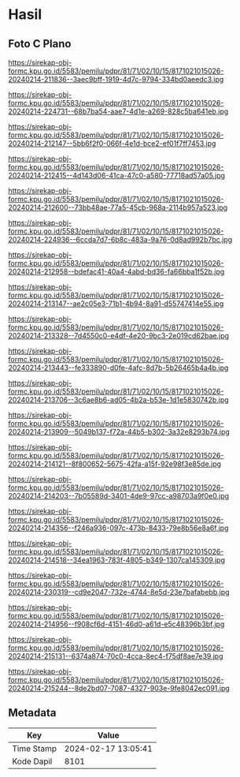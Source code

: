 # Hasil

## Foto C Plano

https://sirekap-obj-formc.kpu.go.id/5583/pemilu/pdpr/81/71/02/10/15/8171021015026-20240214-211836--3aec9bff-1919-4d7c-9794-334bd0aeedc3.jpg

https://sirekap-obj-formc.kpu.go.id/5583/pemilu/pdpr/81/71/02/10/15/8171021015026-20240214-224731--68b7ba54-aae7-4d1e-a269-828c5ba641eb.jpg

https://sirekap-obj-formc.kpu.go.id/5583/pemilu/pdpr/81/71/02/10/15/8171021015026-20240214-212147--5bb6f2f0-066f-4e1d-bce2-ef01f7ff7453.jpg

https://sirekap-obj-formc.kpu.go.id/5583/pemilu/pdpr/81/71/02/10/15/8171021015026-20240214-212415--4d143d06-41ca-47c0-a580-77718ad57a05.jpg

https://sirekap-obj-formc.kpu.go.id/5583/pemilu/pdpr/81/71/02/10/15/8171021015026-20240214-212600--73bb48ae-77a5-45cb-968a-2114b957a523.jpg

https://sirekap-obj-formc.kpu.go.id/5583/pemilu/pdpr/81/71/02/10/15/8171021015026-20240214-224936--6ccda7d7-6b8c-483a-9a76-0d8ad992b7bc.jpg

https://sirekap-obj-formc.kpu.go.id/5583/pemilu/pdpr/81/71/02/10/15/8171021015026-20240214-212958--bdefac41-40a4-4abd-bd36-fa66bba1f52b.jpg

https://sirekap-obj-formc.kpu.go.id/5583/pemilu/pdpr/81/71/02/10/15/8171021015026-20240214-213147--ae2c05e3-71b1-4b94-8a91-d55747414e55.jpg

https://sirekap-obj-formc.kpu.go.id/5583/pemilu/pdpr/81/71/02/10/15/8171021015026-20240214-213328--7d4550c0-e4df-4e20-9bc3-2e019cd62bae.jpg

https://sirekap-obj-formc.kpu.go.id/5583/pemilu/pdpr/81/71/02/10/15/8171021015026-20240214-213443--fe333890-d0fe-4afc-8d7b-5b26465b4a4b.jpg

https://sirekap-obj-formc.kpu.go.id/5583/pemilu/pdpr/81/71/02/10/15/8171021015026-20240214-213706--3c6ae8b6-ad05-4b2a-b53e-1d1e5830742b.jpg

https://sirekap-obj-formc.kpu.go.id/5583/pemilu/pdpr/81/71/02/10/15/8171021015026-20240214-213909--5049b137-f72a-44b5-b302-3a32e8293b74.jpg

https://sirekap-obj-formc.kpu.go.id/5583/pemilu/pdpr/81/71/02/10/15/8171021015026-20240214-214121--8f800652-5675-42fa-a15f-92e98f3e85de.jpg

https://sirekap-obj-formc.kpu.go.id/5583/pemilu/pdpr/81/71/02/10/15/8171021015026-20240214-214203--7b05589d-3401-4de9-97cc-a98703a9f0e0.jpg

https://sirekap-obj-formc.kpu.go.id/5583/pemilu/pdpr/81/71/02/10/15/8171021015026-20240214-214356--f246a936-097c-473b-8433-79e8b56e8a6f.jpg

https://sirekap-obj-formc.kpu.go.id/5583/pemilu/pdpr/81/71/02/10/15/8171021015026-20240214-214518--34ea1963-783f-4805-b349-1307ca145309.jpg

https://sirekap-obj-formc.kpu.go.id/5583/pemilu/pdpr/81/71/02/10/15/8171021015026-20240214-230319--cd9e2047-732e-4744-8e5d-23e7bafabebb.jpg

https://sirekap-obj-formc.kpu.go.id/5583/pemilu/pdpr/81/71/02/10/15/8171021015026-20240214-214956--f908cf6d-4151-46d0-a61d-e5c48396b3bf.jpg

https://sirekap-obj-formc.kpu.go.id/5583/pemilu/pdpr/81/71/02/10/15/8171021015026-20240214-215131--6374a874-70c0-4cca-8ec4-f75df8ae7e39.jpg

https://sirekap-obj-formc.kpu.go.id/5583/pemilu/pdpr/81/71/02/10/15/8171021015026-20240214-215244--8de2bd07-7087-4327-903e-9fe8042ec091.jpg


## Metadata

| Key        | Value               |
| ---------- | ------------------- |
| Time Stamp | 2024-02-17 13:05:41 |
| Kode Dapil | 8101                |



